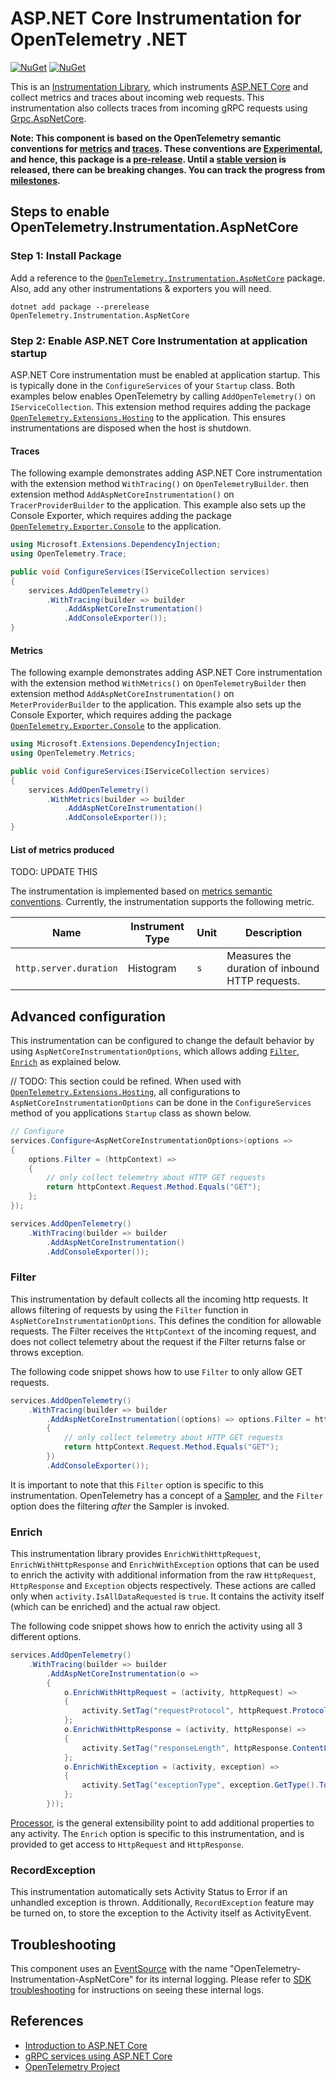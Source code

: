 # ASP.NET Core Instrumentation for OpenTelemetry .NET

[![NuGet](https://img.shields.io/nuget/v/OpenTelemetry.Instrumentation.AspNetCore.svg)](https://www.nuget.org/packages/OpenTelemetry.Instrumentation.AspNetCore)
[![NuGet](https://img.shields.io/nuget/dt/OpenTelemetry.Instrumentation.AspNetCore.svg)](https://www.nuget.org/packages/OpenTelemetry.Instrumentation.AspNetCore)

This is an [Instrumentation
Library](https://github.com/open-telemetry/opentelemetry-specification/blob/main/specification/glossary.md#instrumentation-library),
which instruments [ASP.NET Core](https://docs.microsoft.com/aspnet/core) and
collect metrics and traces about incoming web requests. This instrumentation
also collects traces from incoming gRPC requests using
[Grpc.AspNetCore](https://www.nuget.org/packages/Grpc.AspNetCore).

**Note: This component is based on the OpenTelemetry semantic conventions for
[metrics](https://github.com/open-telemetry/opentelemetry-specification/tree/main/specification/metrics/semantic_conventions)
and
[traces](https://github.com/open-telemetry/opentelemetry-specification/tree/main/specification/trace/semantic_conventions).
These conventions are
[Experimental](https://github.com/open-telemetry/opentelemetry-specification/blob/main/specification/document-status.md),
and hence, this package is a [pre-release](../../VERSIONING.md#pre-releases).
Until a [stable
version](https://github.com/open-telemetry/opentelemetry-specification/blob/main/specification/telemetry-stability.md)
is released, there can be breaking changes. You can track the progress from
[milestones](https://github.com/open-telemetry/opentelemetry-dotnet/milestone/23).**

## Steps to enable OpenTelemetry.Instrumentation.AspNetCore

### Step 1: Install Package

Add a reference to the
[`OpenTelemetry.Instrumentation.AspNetCore`](https://www.nuget.org/packages/OpenTelemetry.Instrumentation.AspNetCore)
package. Also, add any other instrumentations & exporters you will need.

```shell
dotnet add package --prerelease OpenTelemetry.Instrumentation.AspNetCore
```

### Step 2: Enable ASP.NET Core Instrumentation at application startup

ASP.NET Core instrumentation must be enabled at application startup. This is
typically done in the `ConfigureServices` of your `Startup` class. Both examples
below enables OpenTelemetry by calling `AddOpenTelemetry()` on `IServiceCollection`.
 This extension method requires adding the package
[`OpenTelemetry.Extensions.Hosting`](../OpenTelemetry.Extensions.Hosting/README.md)
to the application. This ensures instrumentations are disposed when the host
is shutdown.

#### Traces

The following example demonstrates adding ASP.NET Core instrumentation with the
extension method `WithTracing()` on `OpenTelemetryBuilder`.
then extension method `AddAspNetCoreInstrumentation()` on `TracerProviderBuilder`
to the application. This example also sets up the Console Exporter,
which requires adding the package [`OpenTelemetry.Exporter.Console`](../OpenTelemetry.Exporter.Console/README.md)
to the application.

```csharp
using Microsoft.Extensions.DependencyInjection;
using OpenTelemetry.Trace;

public void ConfigureServices(IServiceCollection services)
{
    services.AddOpenTelemetry()
        .WithTracing(builder => builder
            .AddAspNetCoreInstrumentation()
            .AddConsoleExporter());
}
```

#### Metrics

The following example demonstrates adding ASP.NET Core instrumentation with the
extension method `WithMetrics()` on `OpenTelemetryBuilder`
then extension method `AddAspNetCoreInstrumentation()` on `MeterProviderBuilder`
to the application. This example also sets up the Console Exporter,
which requires adding the package [`OpenTelemetry.Exporter.Console`](../OpenTelemetry.Exporter.Console/README.md)
to the application.

```csharp
using Microsoft.Extensions.DependencyInjection;
using OpenTelemetry.Metrics;

public void ConfigureServices(IServiceCollection services)
{
    services.AddOpenTelemetry()
        .WithMetrics(builder => builder
            .AddAspNetCoreInstrumentation()
            .AddConsoleExporter());
}
```

#### List of metrics produced

TODO: UPDATE THIS

The instrumentation is implemented based on [metrics semantic
conventions](https://github.com/open-telemetry/semantic-conventions/blob/v1.21.0/docs/http/http-metrics.md#metric-httpserverduration).
Currently, the instrumentation supports the following metric.

| Name  | Instrument Type | Unit | Description |
|-------|-----------------|------|-------------|
| `http.server.duration` | Histogram | `s` | Measures the duration of inbound HTTP requests. |

## Advanced configuration

This instrumentation can be configured to change the default behavior by using
`AspNetCoreInstrumentationOptions`, which allows adding [`Filter`](#filter),
[`Enrich`](#enrich) as explained below.

// TODO: This section could be refined.
When used with [`OpenTelemetry.Extensions.Hosting`](../OpenTelemetry.Extensions.Hosting/README.md),
all configurations to `AspNetCoreInstrumentationOptions` can be done in the `ConfigureServices`
method of you applications `Startup` class as shown below.

```csharp
// Configure
services.Configure<AspNetCoreInstrumentationOptions>(options =>
{
    options.Filter = (httpContext) =>
    {
        // only collect telemetry about HTTP GET requests
        return httpContext.Request.Method.Equals("GET");
    };
});

services.AddOpenTelemetry()
    .WithTracing(builder => builder
        .AddAspNetCoreInstrumentation()
        .AddConsoleExporter());
```

### Filter

This instrumentation by default collects all the incoming http requests. It
allows filtering of requests by using the `Filter` function in
`AspNetCoreInstrumentationOptions`. This defines the condition for allowable
requests. The Filter receives the `HttpContext` of the incoming
request, and does not collect telemetry about the request if the Filter
returns false or throws exception.

The following code snippet shows how to use `Filter` to only allow GET
requests.

```csharp
services.AddOpenTelemetry()
    .WithTracing(builder => builder
        .AddAspNetCoreInstrumentation((options) => options.Filter = httpContext =>
        {
            // only collect telemetry about HTTP GET requests
            return httpContext.Request.Method.Equals("GET");
        })
        .AddConsoleExporter());
```

It is important to note that this `Filter` option is specific to this
instrumentation. OpenTelemetry has a concept of a
[Sampler](https://github.com/open-telemetry/opentelemetry-specification/blob/main/specification/trace/sdk.md#sampling),
and the `Filter` option does the filtering *after* the Sampler is invoked.

### Enrich

This instrumentation library provides `EnrichWithHttpRequest`,
`EnrichWithHttpResponse` and `EnrichWithException` options that can be used to
enrich the activity with additional information from the raw `HttpRequest`,
`HttpResponse` and `Exception` objects respectively. These actions are called
only when `activity.IsAllDataRequested` is `true`. It contains the activity
itself (which can be enriched) and the actual raw object.

The following code snippet shows how to enrich the activity using all 3
different options.

```csharp
services.AddOpenTelemetry()
    .WithTracing(builder => builder
        .AddAspNetCoreInstrumentation(o =>
        {
            o.EnrichWithHttpRequest = (activity, httpRequest) =>
            {
                activity.SetTag("requestProtocol", httpRequest.Protocol);
            };
            o.EnrichWithHttpResponse = (activity, httpResponse) =>
            {
                activity.SetTag("responseLength", httpResponse.ContentLength);
            };
            o.EnrichWithException = (activity, exception) =>
            {
                activity.SetTag("exceptionType", exception.GetType().ToString());
            };
        }));
```

[Processor](../../docs/trace/extending-the-sdk/README.md#processor),
is the general extensibility point to add additional properties to any activity.
The `Enrich` option is specific to this instrumentation, and is provided to
get access to `HttpRequest` and `HttpResponse`.

### RecordException

This instrumentation automatically sets Activity Status to Error if an unhandled
exception is thrown. Additionally, `RecordException` feature may be turned on,
to store the exception to the Activity itself as ActivityEvent.

## Troubleshooting

This component uses an
[EventSource](https://docs.microsoft.com/dotnet/api/system.diagnostics.tracing.eventsource)
with the name "OpenTelemetry-Instrumentation-AspNetCore" for its internal
logging. Please refer to [SDK
troubleshooting](../OpenTelemetry/README.md#troubleshooting) for instructions on
seeing these internal logs.

## References

* [Introduction to ASP.NET
  Core](https://docs.microsoft.com/aspnet/core/introduction-to-aspnet-core)
* [gRPC services using ASP.NET Core](https://docs.microsoft.com/aspnet/core/grpc/aspnetcore)
* [OpenTelemetry Project](https://opentelemetry.io/)
